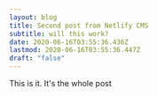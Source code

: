 ```yaml
---
layout: blog
title: Second post from Netlify CMS
subtitle: will this work?
date: 2020-06-16T03:55:36.436Z
lastmod: 2020-06-16T03:55:36.447Z
draft: "false"
---
```

This is it. It's the whole post
